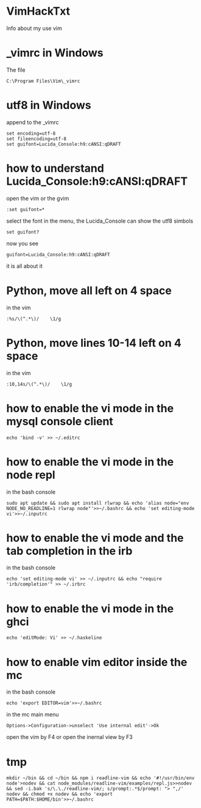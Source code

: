 # VimHackTxt
Info about my use vim
# _vimrc in Windows
The file
```
C:\Program Files\Vim\_vimrc
```
# utf8 in Windows
append to the _vimrc 
```
set encoding=utf-8
set fileencoding=utf-8
set guifont=Lucida_Console:h9:cANSI:qDRAFT
```
# how to understand Lucida_Console:h9:cANSI:qDRAFT
open the vim or the gvim
```
:set guifont=*
```
select the font in the menu, the Lucida_Console can show the utf8 simbols
```
set guifont?
```
now you see
```
guifont=Lucida_Console:h9:cANSI:qDRAFT
```
it is all about it

# Python, move all left on 4 space
in the vim
```
:%s/\(^.*\)/    \1/g
```
# Python, move lines 10-14 left on 4 space
in the vim
```
:10,14s/\(^.*\)/    \1/g
```
# how to enable the vi mode in the mysql console client
```
echo 'bind -v' >> ~/.editrc
```
# how to enable the vi mode in the node repl
in the bash console
```
sudo apt update && sudo apt install rlwrap && echo 'alias node="env NODE_NO_READLINE=1 rlwrap node"'>>~/.bashrc && echo 'set editing-mode vi'>>~/.inputrc
```
# how to enable the vi mode and the tab completion in the irb
in the bash console
```
echo 'set editing-mode vi' >> ~/.inputrc && echo "require 'irb/completion'" >> ~/.irbrc
```
# how to enable the vi mode in the ghci
```
echo 'editMode: Vi' >> ~/.haskeline
```
# how to enable vim editor inside the mc
in the bash console 
```
echo 'export EDITOR=vim'>>~/.bashrc
```
in the mc main menu
```
Options->Configuration->unselect 'Use internal edit'->Ok
```
open the vim by F4 or open the inernal view by F3
# tmp
```
mkdir ~/bin && cd ~/bin && npm i readline-vim && echo '#!/usr/bin/env node'>nodev && cat node_modules/readline-vim/examples/repl.js>>nodev && sed -i.bak 's/\.\./readline-vim/; s/prompt:.*$/prompt: "> ",/' nodev && chmod +x nodev && echo 'export PATH=$PATH:$HOME/bin'>>~/.bashrc
```
